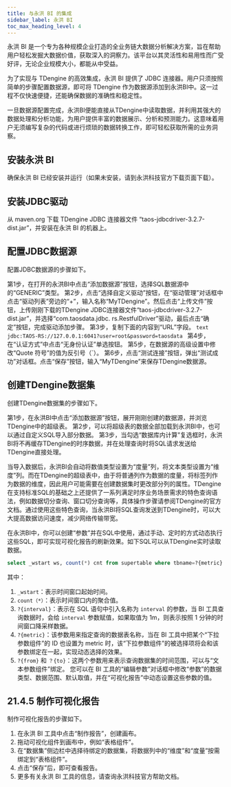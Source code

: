 ```yaml
---
title: 与永洪 BI 的集成
sidebar_label: 永洪 BI
toc_max_heading_level: 4
---
```


永洪 BI 是一个专为各种规模企业打造的全业务链大数据分析解决方案，旨在帮助用户轻松发掘大数据价值，获取深入的洞察力。该平台以其灵活性和易用性而广受好评，无论企业规模大小，都能从中受益。

为了实现与 TDengine 的高效集成，永洪 BI 提供了 JDBC 连接器。用户只须按照简单的步骤配置数据源，即可将 TDengine 作为数据源添加到永洪BI中。这一过程不仅快速便捷，还能确保数据的准确性和稳定性。

一旦数据源配置完成，永洪BI便能直接从TDengine中读取数据，并利用其强大的数据处理和分析功能，为用户提供丰富的数据展示、分析和预测能力。这意味着用户无须编写复杂的代码或进行烦琐的数据转换工作，即可轻松获取所需的业务洞察。

## 安装永洪 BI

确保永洪 BI 已经安装并运行（如果未安装，请到永洪科技官方下载页面下载）。

## 安装JDBC驱动

从 maven.org 下载 TDengine JDBC 连接器文件 “taos-jdbcdriver-3.2.7-dist.jar”，并安装在永洪 BI 的机器上。

## 配置JDBC数据源

配置JDBC数据源的步骤如下。

第1步，在打开的永洪BI中点击“添加数据源”按钮，选择SQL数据源中的“GENERIC”类型。
第2步，点击“选择自定义驱动”按钮，在“驱动管理”对话框中点击“驱动列表”旁边的“+”，输入名称“MyTDengine”。然后点击“上传文件”按钮，上传刚刚下载的TDengine JDBC连接器文件“taos-jdbcdriver-3.2.7-dist.jar”，并选择“com.taosdata.jdbc.
rs.RestfulDriver”驱动，最后点击“确定”按钮，完成驱动添加步骤。
第3步，复制下面的内容到“URL”字段。
    ```text
    jdbc:TAOS-RS://127.0.0.1:6041?user=root&password=taosdata
    ```
第4步，在“认证方式”中点击“无身份认证”单选按钮。
第5步，在数据源的高级设置中修改“Quote 符号”的值为反引号（`）。
第6步，点击“测试连接”按钮，弹出“测试成功”对话框。点击“保存”按钮，输入“MyTDengine”来保存TDengine数据源。

## 创建TDengine数据集

创建TDengine数据集的步骤如下。

第1步，在永洪BI中点击“添加数据源”按钮，展开刚刚创建的数据源，并浏览TDengine中的超级表。
第2步，可以将超级表的数据全部加载到永洪BI中，也可以通过自定义SQL导入部分数据。
第3步，当勾选“数据库内计算”复选框时，永洪BI将不再缓存TDengine的时序数据，并在处理查询时将SQL请求发送给TDengine直接处理。

当导入数据后，永洪BI会自动将数值类型设置为“度量”列，将文本类型设置为“维度”列。而在TDengine的超级表中，由于将普通列作为数据的度量，将标签列作为数据的维度，因此用户可能需要在创建数据集时更改部分列的属性。TDengine在支持标准SQL的基础之上还提供了一系列满足时序业务场景需求的特色查询语法，例如数据切分查询、窗口切分查询等，具体操作步骤请参阅TDengine的官方文档。通过使用这些特色查询，当永洪BI将SQL查询发送到TDengine时，可以大大提高数据访问速度，减少网络传输带宽。

在永洪BI中，你可以创建“参数”并在SQL中使用，通过手动、定时的方式动态执行这些SQL，即可实现可视化报告的刷新效果。如下SQL可以从TDengine实时读取数据。
```sql
select _wstart ws, count(*) cnt from supertable where tbname=?{metric} and ts = ?{from} and ts < ?{to} interval(?{interval})
```

其中：
1. `_wstart`：表示时间窗口起始时间。
2. `count（*）`：表示时间窗口内的聚合值。
3. `?{interval}`：表示在 SQL 语句中引入名称为 `interval` 的参数，当 BI 工具查询数据时，会给 `interval` 参数赋值，如果取值为 1m，则表示按照 1 分钟的时间窗口降采样数据。
4. `?{metric}`：该参数用来指定查询的数据表名称，当在 BI 工具中把某个“下拉参数组件”的 ID 也设置为 metric 时，该“下拉参数组件”的被选择项将会和该参数绑定在一起，实现动态选择的效果。
5. `?{from}` 和 `？{to}`：这两个参数用来表示查询数据集的时间范围，可以与“文本参数组件”绑定。
您可以在 BI 工具的“编辑参数”对话框中修改“参数”的数据类型、数据范围、默认取值，并在“可视化报告”中动态设置这些参数的值。

## 21.4.5 制作可视化报告

制作可视化报告的步骤如下。

1. 在永洪 BI 工具中点击“制作报告”，创建画布。
2. 拖动可视化组件到画布中，例如“表格组件”。
3. 在“数据集”侧边栏中选择待绑定的数据集，将数据列中的“维度”和“度量”按需绑定到“表格组件”。
4. 点击“保存”后，即可查看报告。
5. 更多有关永洪 BI 工具的信息，请查询永洪科技官方帮助文档。

